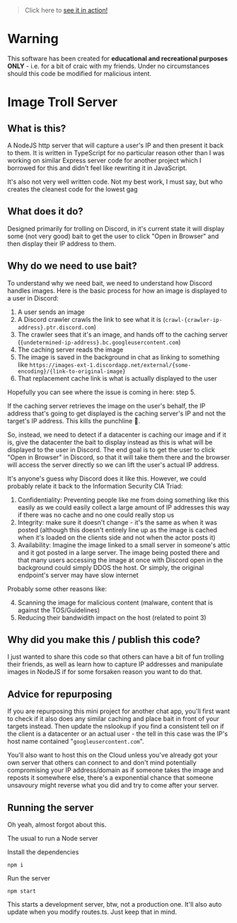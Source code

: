 > Click here to [see it in action!](https://troll.xsfs.xyz/troll.png)

# Warning

This software has been created for **educational and recreational purposes ONLY** - i.e. for a bit of craic with my friends. Under no circumstances should this code be modified for malicious intent.

# Image Troll Server

## What is this?

A NodeJS http server that will capture a user's IP and then present it back to them. It is written in TypeScript for no particular reason other than I was working on similar Express server code for another project which I borrowed for this and didn't feel like rewriting it in JavaScript.

It's also not very well written code. Not my best work, I must say, but who creates the cleanest code for the lowest gag

## What does it do?

Designed primarily for trolling on Discord, in it's current state it will display some (not very good) bait to get the user to click "Open in Browser" and then display their IP address to them.

## Why do we need to use bait?

To understand why we need bait, we need to understand how Discord handles images. Here is the basic process for how an image is displayed to a user in Discord:

1. A user sends an image
2. A Discord crawler crawls the link to see what it is (`crawl-{crawler-ip-address}.ptr.discord.com`)
3. The crawler sees that it's an image, and hands off to the caching server (`{undetermined-ip-address}.bc.googleusercontent.com`)
4. The caching server reads the image
5. The image is saved in the background in chat as linking to something like `https://images-ext-1.discordapp.net/external/{some-encoding}/{link-to-original-image}`
6. That replacement cache link is what is actually displayed to the user

Hopefully you can see where the issue is coming in here: step 5.

If the caching server retrieves the image on the user's behalf, the IP address that's going to get displayed is the caching server's IP and not the target's IP address. This kills the punchline 🫤.

So, instead, we need to detect if a datacenter is caching our image and if it is, give the datacenter the bait to display instead as this is what will be displayed to the user in Discord. The end goal is to get the user to click "Open in Browser" in Discord, so that it will take them there and the browser will access the server directly so we can lift the user's actual IP address.

It's anyone's guess why Discord does it like this. However, we could probably relate it back to the Information Security CIA Triad:

1. Confidentiality: Preventing people like me from doing something like this easily as we could easily collect a large amount of IP addresses this way if there was no cache and no one could really stop us
2. Integrity: make sure it doesn't change - it's the same as when it was posted (although this doesn't entirely line up as the image is cached when it's loaded on the clients side and not when the actor posts it)
3. Availability: Imagine the image linked to a small server in someone's attic and it got posted in a large server. The image being posted there and that many users accessing the image at once with Discord open in the background could simply DDOS the host. Or simply, the original endpoint's server may have slow internet

Probably some other reasons like:

4. Scanning the image for malicious content (malware, content that is against the TOS/Guidelines)
5. Reducing their bandwidith impact on the host (related to point 3)

## Why did you make this / publish this code?

I just wanted to share this code so that others can have a bit of fun trolling their friends, as well as learn how to capture IP addresses and manipulate images in NodeJS if for some forsaken reason you want to do that.

## Advice for repurposing

If you are repurposing this mini project for another chat app, you'll first want to check if it also does any similar caching and place bait in front of your targets instead. Then update the nslookup if you find a consistent tell on if the client is a datacenter or an actual user - the tell in this case was the IP's host name contained "`googleusercontent.com`".

You'll also want to host this on the Cloud unless you've already got your own server that others can connect to and don't mind potentially compromising your IP address/domain as if someone takes the image and reposts it somewhere else, there's a exponential chance that someone unsavoury might reverse what you did and try to come after your server.

## Running the server

Oh yeah, almost forgot about this.

The usual to run a Node server

Install the dependencies

```
npm i
```

Run the server

```
npm start
```

This starts a development server, btw, not a production one. It'll also auto update when you modify routes.ts. Just keep that in mind.
